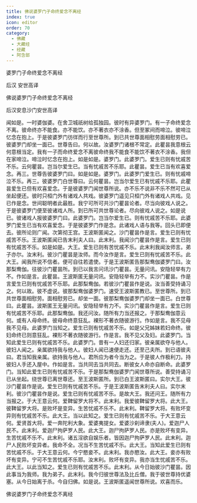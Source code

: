 ```yaml
---
title: 佛说婆罗门子命终爱念不离经
index: true
icon: editor
order: 70
category:
  - 佛藏
  - 大藏经
  - 经藏
  - 阿含部
---
```


  婆罗门子命终爱念不离经  

后汉 安世高译  

佛说婆罗门子命终爱念不离经  

后汉安息沙门安世高译  

闻如是。一时婆伽婆。在舍卫城祇树给孤独园。彼时有异婆罗门。有一子命终爱念不离。彼命终亦不能食。亦不能饮。亦不著衣亦不涂香。但至冢间而啼泣。彼啼泣忆念在抱上。于是彼婆罗门彷徉而行至世尊所。到已共世尊面相慰劳面相慰劳已。彼婆罗门却坐一面已。世尊告曰。何以故。汝婆罗门诸根不常定。此瞿昙我意根云何意根当定。我有一子而命终爱念不离彼命终我不能食不能饮不著衣不涂香。我但在家啼泣。啼泣时忆念在抱上。如是如是。婆罗门。此婆罗门。爱生已则有忧戚苦不乐。云何瞿昙。岂当尔爱生已。当有忧戚苦不乐耶。此瞿昙。爱生已当有欢喜爱念。再三。世尊告彼婆罗门曰。如是如是。婆罗门。此婆罗门爱生已。则有忧戚啼泣不乐。再三。彼婆罗门白世尊曰。云何瞿昙。岂当尔爱生已有忧戚不乐耶。此瞿昙爱生已但有欢喜爱念。于是彼婆罗门闻世尊所说。亦不乐不说非不乐不然可已从坐起便还。彼时只桓门外有诸戏人共戏。彼婆罗门遥见只桓门外有诸戏人共戏。见已作是念。世间聪明者此最胜。我宁可所可共沙门瞿昙论者。尽当向彼戏人说之。于是彼婆罗门便至彼诸戏人所。到已所可共世尊论者。尽向彼戏人说之。如是说已。彼诸戏人报彼婆罗门曰。此婆罗门。岂当尔爱生已。则有忧戚苦不乐耶。此婆罗门爱生已当有欢喜爱念。于是彼婆罗门作是念。此诸戏人语与我等。回头已即便去。彼所论则广闻。次第彻王宫。王波斯匿闻之。沙门瞿昙作是言。爱生已则有忧戚苦不乐。王波斯匿闻已告末利夫人曰。此末利。我闻沙门瞿昙作是言。爱生已则有忧戚苦不乐。如是如是。大王。爱生已则有苦忧戚不乐。此末利我闻汝师言。弟子亦尔。汝末利。彼沙门瞿昙是汝师。而今汝作是言。爱生已则有忧戚苦不乐。此大王。闻我所说不信者。便可自往若遣使。于是王波斯匿告那梨鸯伽婆罗门曰。汝那梨鸯伽。往彼沙门瞿昙所。到已以我言问讯沙门瞿昙。无量问讯。安隐轻举有力不。作如是言。此瞿昙。王波斯匿无量问讯。安隐轻举有力不。实沙门瞿昙。作是言爱生已则有忧戚苦不乐耶。此那梨鸯伽。若彼沙门瞿昙作是说。汝当善受持诵习之。何以故。彼不虚说。彼那梨鸯伽婆罗门。速受王波斯匿教已。至世尊所。到已共世尊面相慰劳。面相慰劳已。却坐一面。彼那梨鸯伽婆罗门却坐一面已。白世尊曰。此瞿昙。波斯匿王无量问讯。安隐轻举有力不。实沙门瞿昙作是言。爱生已则有忧戚苦不乐耶。此那梨鸯伽。我还问汝。随所有力当还报之。于那梨鸯伽意云何。或有人母命终。彼母命终意狂乱。裸形不著衣随彼游行。作如是言。我不见母我不见母。此婆罗门当知之。爱生已则有忧戚苦不乐。如是父兄姊妹若妇命终。彼妇命终已则意狂乱。裸形不著衣随彼游行。作是言。我不见父及妇。此婆罗门。当知此爱生已则有忧戚苦不乐。此婆罗门。昔有一人妇还归家。彼亲属欲夺与他人。彼妇人闻之。亲属欲持我与他人。彼妇人闻已速便走还。还至己夫所。到已语彼夫曰。君当知我亲属。欲持我与他人。君所应为者今当为之。于是彼人作极利刀。持彼妇人手还入屋中。作如是言。当共同去当共同去。断彼女人命亦自断命。此婆罗门。当知此爱生已则有忧戚苦不乐。于是那梨鸯伽婆罗门闻世尊所说。善受持诵习已从坐起。绕世尊已离世尊还。至王波斯匿所。到已白王波斯匿曰。实尔大王。彼沙门瞿昙作是说。爱生已则有忧戚苦不乐。于是王波斯匿告末利夫人曰。实尔末利。彼沙门瞿昙作是说。爱生已则有忧戚苦不乐。是故大王。我还问王。随所有力当报之。于大王意云何。爱鞞留罗大将不。此末利。我爱彼鞞留罗大将。此大王。彼鞞留罗大将。是败坏是变异。生苦忧戚不乐不。此末利。鞞留罗大将。有败坏变异则有忧戚苦不乐。此大王。当以此知之。爱生已则有忧戚苦不乐。于大王意云何。爱贤首大将。爱一奔陀利大象。爱婆夷提女。爱婆沙刹谛隶(夫人)。爱迦尸人民不。此末利。爱迦尸拘萨罗人民。此大王。迦尸拘萨罗人民。亦是败坏有变异。生苦忧戚不乐不。此末利。诸五淫欲自娱乐者。皆因迦尸拘萨罗人民。此末利。迦尸人民败坏变异者。我命不全。况当不生苦忧戚不乐。此大王。当知此爱生已则有苦忧戚不乐。于大王意云何。今宁愍妾不。此末利。我亦愍汝。此大王。妾亦有败坏有变异。宁可不生苦忧戚不乐耶。汝末利。败坏有变异。我亦当生忧戚苦不乐。此大王。以此当知之。爱生已则有忧戚苦不乐。此末利。从今日始彼沙门瞿昙。因此事当为我师。我为弟子。此末利。我今归彼世尊法及比丘僧。我于彼世尊持优婆塞。从今日始离于杀。今自归佛。如是说。王波斯匿遥闻世尊所说。欢喜而乐。  

佛说婆罗门子命终爱念不离经  
